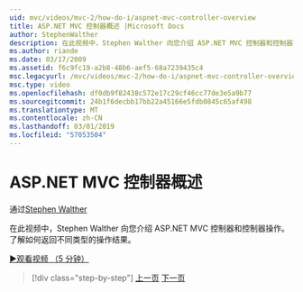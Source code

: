 ```yaml
---
uid: mvc/videos/mvc-2/how-do-i/aspnet-mvc-controller-overview
title: ASP.NET MVC 控制器概述 |Microsoft Docs
author: StephenWalther
description: 在此视频中，Stephen Walther 向您介绍 ASP.NET MVC 控制器和控制器操作。 了解如何返回不同类型的操作结果。
ms.author: riande
ms.date: 03/17/2009
ms.assetid: f6c9fc19-a2b8-48b6-aef5-68a7239435c4
msc.legacyurl: /mvc/videos/mvc-2/how-do-i/aspnet-mvc-controller-overview
msc.type: video
ms.openlocfilehash: df0db9f82438c572e17c29cf46cc77de3e5a9b77
ms.sourcegitcommit: 24b1f6decbb17bb22a45166e5fdb0845c65af498
ms.translationtype: MT
ms.contentlocale: zh-CN
ms.lasthandoff: 03/01/2019
ms.locfileid: "57053504"
---
```

<a name="aspnet-mvc-controller-overview"></a>ASP.NET MVC 控制器概述
====================
通过[Stephen Walther](https://github.com/StephenWalther)

在此视频中，Stephen Walther 向您介绍 ASP.NET MVC 控制器和控制器操作。 了解如何返回不同类型的操作结果。

[&#9654;观看视频 （5 分钟）](https://channel9.msdn.com/Blogs/ASP-NET-Site-Videos/aspnet-mvc-controller-overview)

> [!div class="step-by-step"]
> [上一页](understanding-models-views-and-controllers.md)
> [下一页](understanding-controllers-controller-actions-and-action-results.md)
